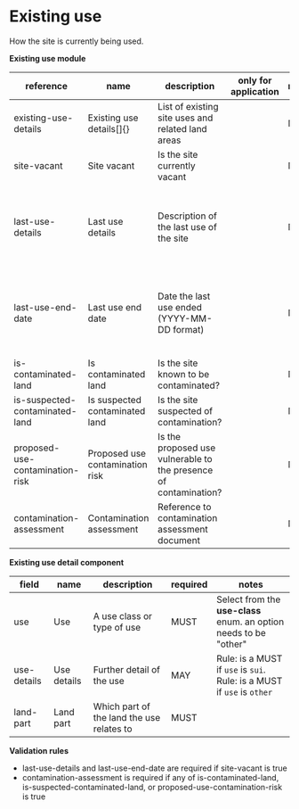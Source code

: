 # Existing use

How the site is currently being used.

**Existing use module**

| reference | name | description | only for application | requirement | notes |
| --- | --- | --- | --- | --- | --- |
| existing-use-details | Existing use details[]{} | List of existing site uses and related land areas |  | MUST |  |
| site-vacant | Site vacant | Is the site currently vacant |  | MUST |  |
| last-use-details | Last use details | Description of the last use of the site |  | MAY | Rule: is a MUST if `site-vacant` is `True` |
| last-use-end-date | Last use end date | Date the last use ended (YYYY-MM-DD format) |  | MAY | Rule: is a MUST if `site-vacant` is `True` |
| is-contaminated-land | Is contaminated land | Is the site known to be contaminated? |  | MUST |  |
| is-suspected-contaminated-land | Is suspected contaminated land | Is the site suspected of contamination? |  | MUST |  |
| proposed-use-contamination-risk | Proposed use contamination risk | Is the proposed use vulnerable to the presence of contamination? |  | MUST |  |
| contamination-assessment | Contamination assessment | Reference to contamination assessment document |  | MAY |  |


**Existing use detail component**

field | name | description | required | notes
-- | -- | -- | -- | --
use | Use | A use class or type of use | MUST | Select from the **use-class** enum. an option needs to be "other"
use-details | Use details | Further detail of the use | MAY | Rule: is a MUST if `use` is `sui`. Rule: is a MUST if `use` is `other`
land-part | Land part | Which part of the land the use relates to | MUST | 

**Validation rules**

- last-use-details and last-use-end-date are required if site-vacant is true
- contamination-assessment is required if any of is-contaminated-land, is-suspected-contaminated-land, or proposed-use-contamination-risk is true